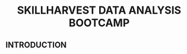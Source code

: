 # <p align='center'/> SKILLHARVEST DATA ANALYSIS BOOTCAMP </p>
## <p align='left'/> INTRODUCTION </p>
